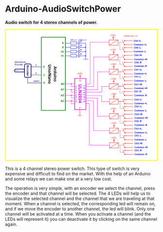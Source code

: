 # Arduino-AudioSwitchPower
**Audio switch for 4 stereo channels of power.**

![](https://github.com/Democrito/Arduino-AudioSwitchPower/blob/main/scheme/scheme.PNG)

This is a 4 channel stereo power switch. This type of switch is very expensive and difficult to find on the market. With the help of an Arduino and some relays we can make one at a very low cost.

The operation is very simple, with an encoder we select the channel, press the encoder and that channel will be selected. The 4 LEDs will help us to visualize the selected channel and the channel that we are traveling at that moment. When a channel is selected, the corresponding led will remain on, and if we move the encoder to another channel, the led will blink. Only one channel will be activated at a time. When you activate a channel (and the LEDs will represent it) you can deactivate it by clicking on the same channel again.
